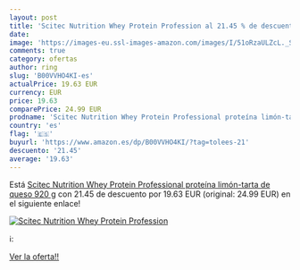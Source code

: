 ```yaml
---
layout: post
title: 'Scitec Nutrition Whey Protein Profession al 21.45 % de descuento'
date: 
image: 'https://images-eu.ssl-images-amazon.com/images/I/51oRzaULZcL._SL200_.jpg'
comments: true
category: ofertas
author: ring
slug: 'B00VVHO4KI-es'
actualPrice: 19.63 EUR
currency: EUR
price: 19.63
comparePrice: 24.99 EUR
prodname: 'Scitec Nutrition Whey Protein Professional proteína limón-tarta de queso 920 g'
country: 'es'
flag: '🇪🇸'
buyurl: 'https://www.amazon.es/dp/B00VVHO4KI/?tag=tolees-21'
descuento: '21.45'
average: '19.63'
---
```


Está [Scitec Nutrition Whey Protein Professional proteína limón-tarta de queso 920 g](https://www.amazon.es/dp/B00VVHO4KI/?tag=tolees-21) con 21.45 de descuento por 19.63 EUR (original: 24.99 EUR) en el siguiente enlace!

[![Scitec Nutrition Whey Protein Profession](https://images-eu.ssl-images-amazon.com/images/I/51oRzaULZcL._SL200_.jpg)](https://www.amazon.es/dp/B00VVHO4KI/?tag=tolees-21)

ℹ️:


[Ver la oferta!!](https://www.amazon.es/dp/B00VVHO4KI/?tag=tolees-21)
